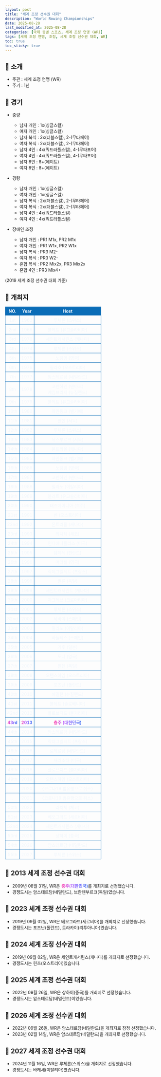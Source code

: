 ```yaml
---
layout: post
title: "세계 조정 선수권 대회"
description: "World Rowing Championships"
date: 2025-08-28
last_modified_at: 2025-08-28
categories: [국제 종별 스포츠, 세계 조정 연맹 (WR)]
tags: [세계 조정 연맹, 조정, 세계 조정 선수권 대회, WR]
toc: true
toc_sticky: true
---
```

<style>
    /* 테이블 서식 */
    table {
        width: 100%;
        border-collapse: collapse;
        font-size: 14px;
        color: #f0f6fc;
      }
      th, td {
        border: 1px solid #0B6DB7;
        padding: 5px;
        text-align: center;
        font-weight: normal;
      }
</style>
## 📜 소개
* 주관 : 세계 조정 연맹 (WR)
* 주기 : 1년

## 📜 경기
* 중량
  * 남자 개인 : 1x(싱글스컬)
  * 여자 개인 : 1x(싱글스컬)
  * 남자 복식 : 2x(더블스컬), 2-(무타페어)
  * 여자 복식 : 2x(더블스컬), 2-(무타페어)
  * 남자 4인 : 4x(쿼드러플스컬), 4-(무타포어)
  * 여자 4인 : 4x(쿼드러플스컬), 4-(무타포어)
  * 남자 8인 : 8+(에이트)
  * 여자 8인 : 8+(에이트)

* 경량
  * 남자 개인 : 1x(싱글스컬)
  * 여자 개인 : 1x(싱글스컬)
  * 남자 복식 : 2x(더블스컬), 2-(무타페어)
  * 여자 복식 : 2x(더블스컬), 2-(무타페어)
  * 남자 4인 : 4x(쿼드러플스컬)
  * 여자 4인 : 4x(쿼드러플스컬)

* 장애인 조정
  * 남자 개인 : PR1 M1x, PR2 M1x
  * 여자 개인 : PR1 W1x, PR2 W1x
  * 남자 복식 : PR3 M2-
  * 여자 복식 : PR3 W2-
  * 혼합 복식 : PR2 Mix2x, PR3 Mix2x
  * 혼합 4인 : PR3 Mix4+

(2019 세계 조정 선수권 대회 기준)

## 📜 개최지
<html>

<head>
    <meta charset="UTF-8">
</head>

<body>
    <table>
        <tr style="background: #0B6DB7;">
            <th style="width: 15%; font-weight: bold;">NO.</th>
            <th style="width: 15%; font-weight: bold;">Year</th>
            <th style="width: 70%; font-weight: bold;">Host</th>
        </tr>
        <tr>
            <th>1st</th>
            <th>1962</th>
            <th>루체른 (스위스)</th>
        </tr>
        <tr>
            <th>2nd</th>
            <th>1966</th>
            <th>블레트 (유고슬라비아)</th>
        </tr>
        <tr>
            <th>3rd</th>
            <th>1970</th>
            <th>세인트캐서린스 (캐나다)</th>
        </tr>
        <tr>
            <th>4th</th>
            <th>1974</th>
            <th>루체른 (스위스)</th>
        </tr>
        <tr>
            <th>5th</th>
            <th>1975</th>
            <th>노팅엄 (영국)</th>
        </tr>
        <tr>
            <th>6th</th>
            <th>1976</th>
            <th>필라흐 (오스트리아)</th>
        </tr>
        <tr>
            <th>7th</th>
            <th>1977</th>
            <th>암스테르담 (네덜란드)</th>
        </tr>
        <tr>
            <th>8th</th>
            <th>1978</th>
            <th>코펜하겐 (덴마크)<br>케임브리지 (뉴질랜드)</th>
        </tr>
        <tr>
            <th>9th</th>
            <th>1979</th>
            <th>블레트 (유고슬라비아)</th>
        </tr>
        <tr>
            <th>10th</th>
            <th>1980</th>
            <th>하인동크 (벨기에)</th>
        </tr>
        <tr>
            <th>11th</th>
            <th>1981</th>
            <th>뮌헨 (서독)</th>
        </tr>
        <tr>
            <th>12th</th>
            <th>1982</th>
            <th>루체른 (스위스)</th>
        </tr>
        <tr>
            <th>13th</th>
            <th>1983</th>
            <th>뒤스부르크 (서독)</th>
        </tr>
        <tr>
            <th>14th</th>
            <th>1984</th>
            <th>몬트리올 (캐나다)</th>
        </tr>
        <tr>
            <th>15th</th>
            <th>1985</th>
            <th>하인동크 (벨기에)</th>
        </tr>
        <tr>
            <th>16th</th>
            <th>1986</th>
            <th>노팅엄 (영국)</th>
        </tr>
        <tr>
            <th>17th</th>
            <th>1987</th>
            <th>코펜하겐 (덴마크)</th>
        </tr>
        <tr>
            <th>18th</th>
            <th>1988</th>
            <th>밀라노 (이탈리아)</th>
        </tr>
        <tr>
            <th>19th</th>
            <th>1989</th>
            <th>블레트 (유고슬라비아)</th>
        </tr>
        <tr>
            <th>20th</th>
            <th>1990</th>
            <th>태즈메이니아 (호주)</th>
        </tr>
        <tr>
            <th>21st</th>
            <th>1991</th>
            <th>빈 (오스트리아)</th>
        </tr>
        <tr>
            <th>22nd</th>
            <th>1992</th>
            <th>몬트리올 (캐나다)</th>
        </tr>
        <tr>
            <th>23rd</th>
            <th>1993</th>
            <th>라치체 (체코)</th>
        </tr>
        <tr>
            <th>24th</th>
            <th>1994</th>
            <th>인디애나폴리스 (미국)</th>
        </tr>
        <tr>
            <th>25th</th>
            <th>1995</th>
            <th>탐페레 (핀란드)</th>
        </tr>
        <tr>
            <th>26th</th>
            <th>1996</th>
            <th>머더웰 (영국)</th>
        </tr>
        <tr>
            <th>27th</th>
            <th>1997</th>
            <th>락데그벨레트 (프랑스)</th>
        </tr>
        <tr>
            <th>28th</th>
            <th>1998</th>
            <th>퀼른 (독일)</th>
        </tr>
        <tr>
            <th>29th</th>
            <th>1999</th>
            <th>세인트캐서린트 (캐나다)</th>
        </tr>
        <tr>
            <th>30th</th>
            <th>2000</th>
            <th>자그레브 (크로아티아)</th>
        </tr>
        <tr>
            <th>31st</th>
            <th>2001</th>
            <th>루체른 (스위스)</th>
        </tr>
        <tr>
            <th>32nd</th>
            <th>2002</th>
            <th>세비야 (스페인)</th>
        </tr>
        <tr>
            <th>33rd</th>
            <th>2003</th>
            <th>밀라노 (이탈리아)</th>
        </tr>
        <tr>
            <th>34th</th>
            <th>2004</th>
            <th>바뇰레스 (스페인)</th>
        </tr>
        <tr>
            <th>35th</th>
            <th>2005</th>
            <th>기후 (일본)</th>
        </tr>
        <tr>
            <th>36th</th>
            <th>2006</th>
            <th>도니 (영국)</th>
        </tr>
        <tr>
            <th>37th</th>
            <th>2007</th>
            <th>뮌헨 (독일)</th>
        </tr>
        <tr>
            <th>38th</th>
            <th>2008</th>
            <th>오텐스하임 (오스트리아)</th>
        </tr>
        <tr>
            <th>39th</th>
            <th>2009</th>
            <th>포즈난 (폴란드)</th>
        </tr>
        <tr>
            <th>40th</th>
            <th>2010</th>
            <th>해밀턴 (뉴질랜드)</th>
        </tr>
        <tr>
            <th>41st</th>
            <th>2011</th>
            <th>블레트 (슬로베니아)</th>
        </tr>
        <tr>
            <th>42nd</th>
            <th>2012</th>
            <th>플로브디프 (불가리아)</th>
        </tr>
        <tr>
            <th><span style="background: text linear-gradient(to right, #FF43A8, #BE5DFA, #776CFF, #4172F2); font-weight: bold; -webkit-background-clip: text; -webkit-text-fill-color: transparent;">43rd</span></th>
            <th><span style="background: text linear-gradient(to right, #FF43A8, #BE5DFA, #776CFF, #4172F2); font-weight: bold; -webkit-background-clip: text; -webkit-text-fill-color: transparent;">2013</span></th>
            <th><span style="background: text linear-gradient(to right, #FF43A8, #BE5DFA, #776CFF, #4172F2); font-weight: bold; -webkit-background-clip: text; -webkit-text-fill-color: transparent;">충주 (대한민국)</span></th>
        </tr>
        <tr>
            <th>44th</th>
            <th>2014</th>
            <th>암스테르담 (네덜란드)</th>
        </tr>
        <tr>
            <th>45th</th>
            <th>2015</th>
            <th>락데그벨레트 (프랑스)</th>
        </tr>
        <tr>
            <th>46th</th>
            <th>2016</th>
            <th>로테르담 (네덜란드)</th>
        </tr>
        <tr>
            <th>47th</th>
            <th>2017</th>
            <th>새러소타 (미국)</th>
        </tr>
        <tr>
            <th>48th</th>
            <th>2018</th>
            <th>플로브디프 (불가리아)</th>
        </tr>
        <tr>
            <th>49th</th>
            <th>2019</th>
            <th>오텐스하임 (오스트리아)</th>
        </tr>
        <tr>
            <th>.</th>
            <th>2020</th>
            <th>〈코로나19 범유행으로 취소〉</th>
        </tr>
        <tr>
            <th>.</th>
            <th>2021</th>
            <th>〈코로나19 범유행으로 취소〉</th>
        </tr>
        <tr>
            <th>50th</th>
            <th>2022</th>
            <th>라치체 (체코)</th>
        </tr>
        <tr>
            <th>51st</th>
            <th>2023</th>
            <th>베오그라드 (세르비아)</th>
        </tr>
        <tr>
            <th>52nd</th>
            <th>2024</th>
            <th>세인트캐서린스 (캐나다)</th>
        </tr>
        <tr>
            <th>53rd</th>
            <th>2025</th>
            <th>상하이 (중국)</th>
        </tr>
        <tr>
            <th>54th</th>
            <th>2026</th>
            <th>암스테르담 (네덜란드)</th>
        </tr>
        <tr>
            <th>55th</th>
            <th>2027</th>
            <th>루체른 (스위스)</th>
        </tr>
    </table>
</body>

</html>

## 📜 2013 세계 조정 선수권 대회
* 2009년 08월 31일, WR은 <span style="background: text linear-gradient(to right, #FF43A8, #BE5DFA, #776CFF, #4172F2); font-weight: bold; -webkit-background-clip: text; -webkit-text-fill-color: transparent;">충주(대한민국)</span>를 개최지로 선정했습니다.
* 경쟁도시는 암스테르담(네덜란드), 브란덴부르크(독일)였습니다.

## 📜 2023 세계 조정 선수권 대회
* 2019년 09월 02일, WR은 베오그라드(세르비아)</span>를 개최지로 선정했습니다.
* 경쟁도시는 포즈난(폴란드), 트라카이(리투아니아)였습니다.

## 📜 2024 세계 조정 선수권 대회
* 2019년 09월 02일, WR은 세인트캐서린스(캐나다)</span>를 개최지로 선정했습니다.
* 경쟁도시는 린츠(오스트리아)였습니다.

## 📜 2025 세계 조정 선수권 대회
* 2022년 09월 26일, WR은 상하이(중국)</span>를 개최지로 선정했습니다.
* 경쟁도시는 암스테르담(네덜란드)이었습니다.

## 📜 2026 세계 조정 선수권 대회
* 2022년 09월 26일, WR은 암스테르담(네덜란드)</span>을 개최지로 잠정 선정했습니다.
* 2023년 02월 14일, WR은 암스테르담(네덜란드)을 개최지로 선정했습니다.

## 📜 2027 세계 조정 선수권 대회
* 2024년 11월 16일, WR은 루체른(스위스)</span>을 개최지로 선정했습니다.
* 경쟁도시는 바레세(이탈리아)였습니다.
